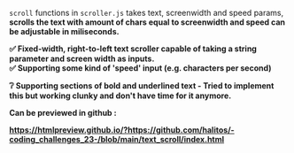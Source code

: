 `scroll` functions in `scroller.js` takes text, screenwidth and speed params, <b>
scrolls the text with amount of chars equal to screenwidth and speed can be adjustable in miliseconds.

:white_check_mark: Fixed-width, right-to-left text scroller capable of taking a string parameter and screen width as inputs. <br>
:white_check_mark: Supporting some kind of 'speed' input (e.g. characters per second) <br>

:grey_question: Supporting sections of bold and underlined text - Tried to implement this but working clunky and don't have time for it anymore.

Can be previewed in github<b> :

https://htmlpreview.github.io/?https://github.com/halitos/-coding_challenges_23-/blob/main/text_scroll/index.html
